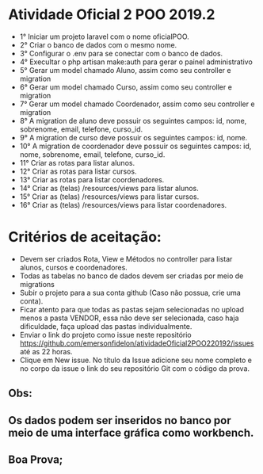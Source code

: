 # Atividade Oficial 2 POO 2019.2

- 1° Iniciar um projeto laravel com o nome oficialPOO.
- 2° Criar o banco de dados com o mesmo nome.
- 3° Configurar o .env para se conectar com o banco de dados.
- 4° Execultar o php artisan make:auth para gerar o painel administrativo
- 5° Gerar um model chamado Aluno, assim como seu controller e migration
- 6° Gerar um model chamado Curso, assim como seu controller e migration
- 7° Gerar um model chamado Coordenador, assim como seu controller e migration
- 8° A migration de aluno deve possuir os seguintes campos: id, nome, sobrenome, email, telefone, curso_id.
- 9° A migration de curso deve possuir os seguintes campos: id, nome.
- 10° A migration de coordenador deve possuir os seguintes campos: id, nome, sobrenome, email, telefone, curso_id.
- 11° Criar as rotas para listar alunos.
- 12° Criar as rotas para listar cursos.
- 13° Criar as rotas para listar coordenadores.
- 14° Criar as (telas) /resources/views para listar alunos.
- 15° Criar as (telas) /resources/views para listar cursos.
- 16° Criar as (telas) /resources/views para listar coordenadores.

# Critérios de aceitação:

- Devem ser criados Rota, View e Métodos no controller para listar alunos, cursos e coordenadores.
- Todas as tabelas no banco de dados devem ser criadas por meio de migrations 
- Subir o projeto para a sua conta github (Caso não possua, crie uma conta). 
- Ficar atento para que todas as pastas sejam selecionadas no upload menos a pasta VENDOR, essa não deve ser selecionada, caso haja dificuldade, faça upload das pastas individualmente.
- Enviar o link do projeto como issue neste repositório https://github.com/emersonfidelon/atividadeOficial2POO220192/issues até as 22 horas.
- Clique em New issue. No título da Issue adicione seu nome completo e no corpo da issue o link do seu repositório Git com o código da prova. 

## Obs: 
## Os dados podem ser inseridos no banco por meio de uma interface gráfica como workbench.

## Boa Prova;
